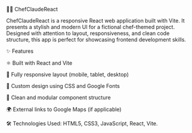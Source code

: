 👨‍🍳 ChefClaudeReact

ChefClaudeReact is a responsive React web application built with Vite. It presents a stylish and modern UI for a fictional chef-themed project. Designed with attention to layout, responsiveness, and clean code structure, this app is perfect for showcasing frontend development skills.

✨ Features

⚛️ Built with React and Vite

📱 Fully responsive layout (mobile, tablet, desktop)

🎨 Custom design using CSS and Google Fonts

🧼 Clean and modular component structure

🌍 External links to Google Maps (if applicable)



🛠️ Technologies Used: HTML5, CSS3, JavaScript, React, Vite.

